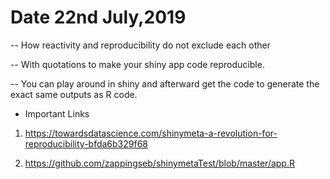 # Date 22nd July,2019

-- How reactivity and reproducibility do not exclude each other

-- With quotations to make your shiny app code reproducible.

-- You can play around in shiny and afterward get the code to generate the exact same outputs as R code.




* Important Links

1. https://towardsdatascience.com/shinymeta-a-revolution-for-reproducibility-bfda6b329f68

2. https://github.com/zappingseb/shinymetaTest/blob/master/app.R
